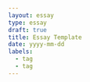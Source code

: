 ```yaml
---
layout: essay
type: essay
draft: true
title: Essay Template
date: yyyy-mm-dd
labels:
  - tag
  - tag
---
```



